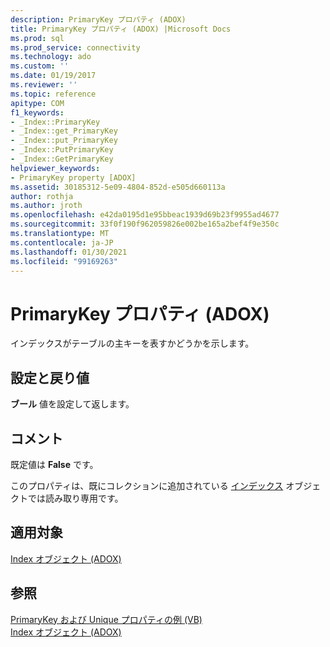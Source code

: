 ```yaml
---
description: PrimaryKey プロパティ (ADOX)
title: PrimaryKey プロパティ (ADOX) |Microsoft Docs
ms.prod: sql
ms.prod_service: connectivity
ms.technology: ado
ms.custom: ''
ms.date: 01/19/2017
ms.reviewer: ''
ms.topic: reference
apitype: COM
f1_keywords:
- _Index::PrimaryKey
- _Index::get_PrimaryKey
- _Index::put_PrimaryKey
- _Index::PutPrimaryKey
- _Index::GetPrimaryKey
helpviewer_keywords:
- PrimaryKey property [ADOX]
ms.assetid: 30185312-5e09-4804-852d-e505d660113a
author: rothja
ms.author: jroth
ms.openlocfilehash: e42da0195d1e95bbeac1939d69b23f9955ad4677
ms.sourcegitcommit: 33f0f190f962059826e002be165a2bef4f9e350c
ms.translationtype: MT
ms.contentlocale: ja-JP
ms.lasthandoff: 01/30/2021
ms.locfileid: "99169263"
---
```

# <a name="primarykey-property-adox"></a>PrimaryKey プロパティ (ADOX)
インデックスがテーブルの主キーを表すかどうかを示します。  
  
## <a name="settings-and-return-values"></a>設定と戻り値  
 **ブール** 値を設定して返します。  
  
## <a name="remarks"></a>コメント  
 既定値は **False** です。  
  
 このプロパティは、既にコレクションに追加されている [インデックス](./index-object-adox.md) オブジェクトでは読み取り専用です。  
  
## <a name="applies-to"></a>適用対象  
 [Index オブジェクト (ADOX)](./index-object-adox.md)  
  
## <a name="see-also"></a>参照  
 [PrimaryKey および Unique プロパティの例 (VB)](./primarykey-and-unique-properties-example-vb.md)   
 [Index オブジェクト (ADOX)](./index-object-adox.md)